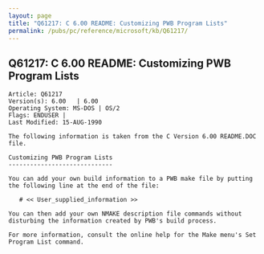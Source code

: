 ```yaml
---
layout: page
title: "Q61217: C 6.00 README: Customizing PWB Program Lists"
permalink: /pubs/pc/reference/microsoft/kb/Q61217/
---
```


## Q61217: C 6.00 README: Customizing PWB Program Lists

	Article: Q61217
	Version(s): 6.00   | 6.00
	Operating System: MS-DOS | OS/2
	Flags: ENDUSER |
	Last Modified: 15-AUG-1990
	
	The following information is taken from the C Version 6.00 README.DOC
	file.
	
	Customizing PWB Program Lists
	-----------------------------
	
	You can add your own build information to a PWB make file by putting
	the following line at the end of the file:
	
	   # << User_supplied_information >>
	
	You can then add your own NMAKE description file commands without
	disturbing the information created by PWB's build process.
	
	For more information, consult the online help for the Make menu's Set
	Program List command.
